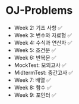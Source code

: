 ﻿# OJ-Problems

+ Week 2: 기초 사항 ✅
+ Week 3: 변수와 자료형 ✅
+ Week 4: 수식과 연산자 ✅
+ Week 5: 조건문 ✅
+ Week 6: 반복문 ✅
+ MockTest: 모의고사 ✅
+ MidtermTest: 중간고사 ✅
+ Week 7: 배열 ✅
+ Week 8: 함수 ✅
+ Week 9: 포인터 ✅